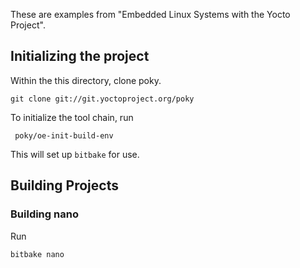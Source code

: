 These are examples from "Embedded Linux Systems with the Yocto Project".

## Initializing the project

Within the this directory, clone poky.
```
git clone git://git.yoctoproject.org/poky
```
To initialize the tool chain, run 
```
 poky/oe-init-build-env
 ```

 This will set up `bitbake` for use.

## Building Projects

### Building nano

Run 
```
bitbake nano
```

